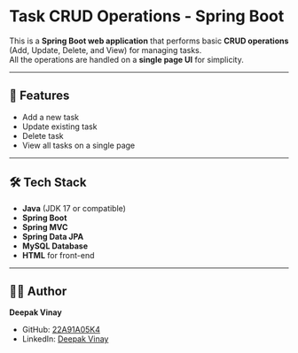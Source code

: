# Task CRUD Operations - Spring Boot

This is a **Spring Boot web application** that performs basic **CRUD operations** (Add, Update, Delete, and View) for managing tasks.  
All the operations are handled on a **single page UI** for simplicity.

---

## 🚀 Features
- Add a new task  
- Update existing task  
- Delete task  
- View all tasks on a single page  

---

## 🛠️ Tech Stack
- **Java** (JDK 17 or compatible)  
- **Spring Boot**  
- **Spring MVC**  
- **Spring Data JPA**  
- **MySQL Database**  
- **HTML** for front-end  

---




## 👨‍💻 Author

**Deepak Vinay**  
- GitHub: [22A91A05K4](https://github.com/22A91A05K4)  
- LinkedIn: [Deepak Vinay](https://www.linkedin.com/in/deepak-vinay-052176258/)  


